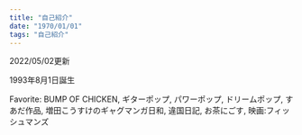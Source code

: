 ```yaml
---
title: "自己紹介"
date: "1970/01/01"
tags: "自己紹介"
---
```

2022/05/02更新

1993年8月1日誕生

Favorite: BUMP OF CHICKEN, ギターポップ, パワーポップ, ドリームポップ, すあだ作品, 増田こうすけのギャグマンガ日和, 違国日記, お茶にごす, 映画:フィッシュマンズ